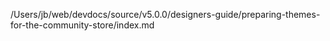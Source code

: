 /Users/jb/web/devdocs/source/v5.0.0/designers-guide/preparing-themes-for-the-community-store/index.md